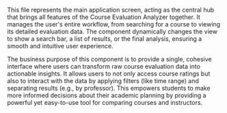 This file represents the main application screen, acting as the central hub that brings all features of the Course Evaluation Analyzer together. It manages the user's entire workflow, from searching for a course to viewing its detailed evaluation data. The component dynamically changes the view to show a search bar, a list of results, or the final analysis, ensuring a smooth and intuitive user experience.

The business purpose of this component is to provide a single, cohesive interface where users can transform raw course evaluation data into actionable insights. It allows users to not only access course ratings but also to interact with the data by applying filters (like time range) and separating results (e.g., by professor). This empowers students to make more informed decisions about their academic planning by providing a powerful yet easy-to-use tool for comparing courses and instructors.